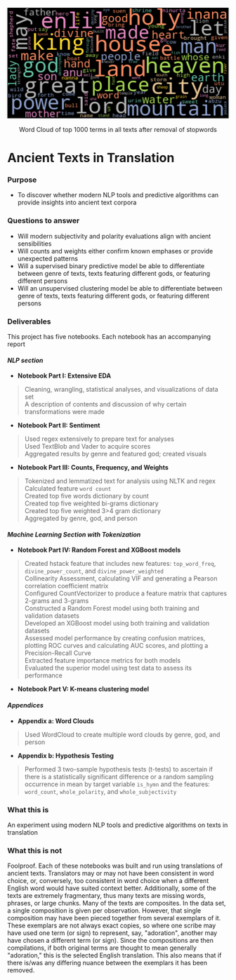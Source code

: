 <p align="center">
  <img src="All_texts_wide2.png" width="800">
</p>
<p align="center">
Word Cloud of top 1000 terms in all texts after removal of stopwords
</p>

# Ancient Texts in Translation

### Purpose
* To discover whether modern NLP tools and predictive algorithms can provide insights into ancient text corpora

### Questions to answer
* Will modern subjectivity and polarity evaluations align with ancient sensibilities
* Will counts and weights either confirm known emphases or provide unexpected patterns
* Will a supervised binary predictive model be able to differentiate between genre of texts, texts featuring different gods, or featuring different persons
* Will an unsupervised clustering model be able to differentiate between genre of texts, texts featuring different gods, or featuring different persons

### Deliverables
This project has five notebooks. Each notebook has an accompanying report

#### *NLP section*
* **Notebook Part I: Extensive EDA**
>Cleaning, wrangling, statistical analyses, and visualizations of data set\
>A description of contents and discussion of why certain transformations were made
  
* **Notebook Part II: Sentiment**
>Used regex extensively to prepare text for analyses\
>Used TextBlob and Vader to acquire scores\
>Aggregated results by genre and featured god; created visuals

* **Notebook Part III: Counts, Frequency, and Weights**
>Tokenized and lemmatized text for analysis using NLTK and regex\
>Calculated feature `word count`\
>Created top five words dictionary by count\
>Created top five weighted bi-grams dictionary\
>Created top five weighted 3>4 gram dictionary\
>Aggregated by genre, god, and person 

#### *Machine Learning Section with Tokenization*
* **Notebook Part IV: Random Forest and XGBoost models**
> Created hstack feature that includes new features: `top_word_freq`, `divine_power_count`, and `divine_power_weighted`\
> Collinearity Assessment, calculating VIF and generating a Pearson correlation coefficient matrix\
> Configured CountVectorizer to produce a feature matrix that captures 2-grams and 3-grams\
> Constructed a Random Forest model using both training and validation datasets\
> Developed an XGBoost model using both training and validation datasets\
> Assessed model performance by creating confusion matrices, plotting ROC curves and calculating AUC scores, and plotting a Precision-Recall Curve\
> Extracted feature importance metrics for both models\
> Evaluated the superior model using test data to assess its performance
     
* **Notebook Part V: K-means clustering model**


#### *Appendices*
* **Appendix a: Word Clouds**
>Used WordCloud to create multiple word clouds by genre, god, and person

* **Appendix b: Hypothesis Testing**
>Performed 3 two-sample hypothesis tests (t-tests) to ascertain if there is a statistically significant difference or a random sampling occurrence in mean by target variable `is_hymn` and the features: `word_count`, `whole_polarity`, and `whole_subjectivity`

### What this is
An experiment using modern NLP tools and predictive algorithms on texts in translation

### What this is not
Foolproof. Each of these notebooks was built and run using translations of ancient texts. Translators may or may not have been consistent in word choice, or, conversely, too consistent in word choice when a different English word would have suited context better. Additionally, some of the texts are extremely fragmentary, thus many texts are missing words, phrases, or large chunks. Many of the texts are composites. In the data set, a single composition is given per observation. However, that single composition may have been pieced together from several exemplars of it. These exemplars are not always exact copies, so where one scribe may have used one term (or sign) to represent, say, "adoration", another may have chosen a different term (or sign). Since the compositions are then compilations, if both original terms are thought to mean generally "adoration," this is the selected English translation. This also means that if there is/was any differing nuance between the exemplars it has been removed.
